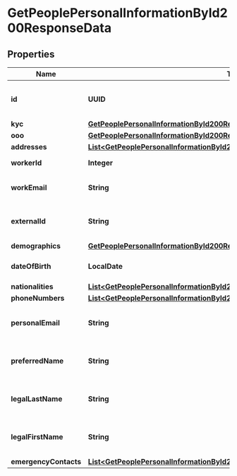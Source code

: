 

# GetPeoplePersonalInformationById200ResponseData


## Properties

| Name | Type | Description | Notes |
|------------ | ------------- | ------------- | -------------|
|**id** | **UUID** | Unique identifier for the worker. |  |
|**kyc** | [**GetPeoplePersonalInformationById200ResponseDataKyc**](GetPeoplePersonalInformationById200ResponseDataKyc.md) |  |  [optional] |
|**ooo** | [**GetPeoplePersonalInformationById200ResponseDataOoo**](GetPeoplePersonalInformationById200ResponseDataOoo.md) |  |  [optional] |
|**addresses** | [**List&lt;GetPeoplePersonalInformationById200ResponseDataAddressesInner&gt;**](GetPeoplePersonalInformationById200ResponseDataAddressesInner.md) |  |  |
|**workerId** | **Integer** | The worker id. |  |
|**workEmail** | **String** | The work email of the worker. |  |
|**externalId** | **String** | The external id of the worker. |  [optional] |
|**demographics** | [**GetPeoplePersonalInformationById200ResponseDataDemographics**](GetPeoplePersonalInformationById200ResponseDataDemographics.md) |  |  |
|**dateOfBirth** | **LocalDate** | The date of birth of the worker. |  |
|**nationalities** | [**List&lt;GetPeoplePersonalInformationById200ResponseDataNationalitiesInner&gt;**](GetPeoplePersonalInformationById200ResponseDataNationalitiesInner.md) |  |  |
|**phoneNumbers** | [**List&lt;GetPeoplePersonalInformationById200ResponseDataPhoneNumbersInner&gt;**](GetPeoplePersonalInformationById200ResponseDataPhoneNumbersInner.md) |  |  |
|**personalEmail** | **String** | The personal email of the worker. |  |
|**preferredName** | **String** | The preferred name of the worker. |  |
|**legalLastName** | **String** | The legal last name of the worker. |  |
|**legalFirstName** | **String** | The legal first name of the worker. |  |
|**emergencyContacts** | [**List&lt;GetPeoplePersonalInformationById200ResponseDataEmergencyContactsInner&gt;**](GetPeoplePersonalInformationById200ResponseDataEmergencyContactsInner.md) |  |  |



